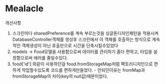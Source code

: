 # Mealacle

개선사항
1. 스크린마다 sharedPreference를 계속 부르는것을 싱글톤디자인패턴을 적용시켜 DatabaseController객체를 생성후 스크린에서 이 객체를 호출하는 방식으로 계속적인 객체생성이 아닌 호출만으로 시간을 단축시킬수있었다
2. models -> Food모델을 사용함으로써 데이터를 관리하기 좀더 편하고, 타입을 설정함으로써 에러를 줄일수있다.
3. food['id'] 와같이 사용하던걸 food.fromStorageMap처럼 팩토리디자인으로 편하게 작업할수있도록 코드를 편하게만들었다. - 안되던이유는 fromMap과 fromStorageMap의 차이(key의 null값)때문이었다.
